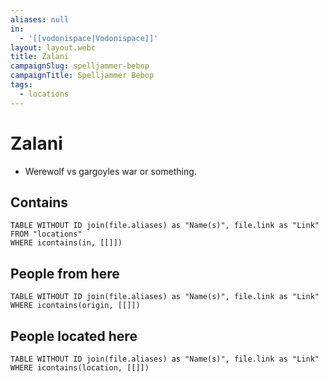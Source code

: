 ```yaml
---
aliases: null
in:
  - '[[vodonispace|Vodonispace]]'
layout: layout.webc
title: Zalani
campaignSlug: spelljammer-bebop
campaignTitle: Spelljammer Bebop
tags:
  - locations
---
```

# Zalani

- Werewolf vs gargoyles war or something.

## Contains
```dataview
TABLE WITHOUT ID join(file.aliases) as "Name(s)", file.link as "Link"
FROM "locations"
WHERE icontains(in, [[]])
```

## People from here

```dataview
TABLE WITHOUT ID join(file.aliases) as "Name(s)", file.link as "Link"
WHERE icontains(origin, [[]])
```

## People located here

```dataview
TABLE WITHOUT ID join(file.aliases) as "Name(s)", file.link as "Link"
WHERE icontains(location, [[]])
```
